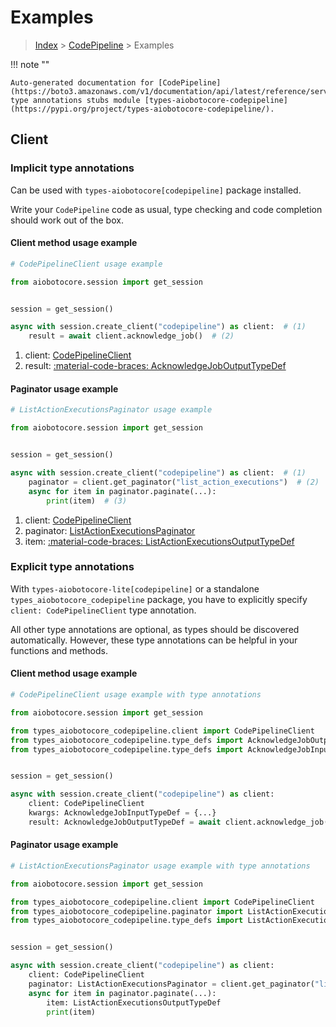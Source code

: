 # Examples

> [Index](../README.md) > [CodePipeline](./README.md) > Examples

!!! note ""

    Auto-generated documentation for [CodePipeline](https://boto3.amazonaws.com/v1/documentation/api/latest/reference/services/codepipeline.html#codepipeline)
    type annotations stubs module [types-aiobotocore-codepipeline](https://pypi.org/project/types-aiobotocore-codepipeline/).

## Client

### Implicit type annotations

Can be used with `types-aiobotocore[codepipeline]` package installed.

Write your `CodePipeline` code as usual,
type checking and code completion should work out of the box.



#### Client method usage example

```python
# CodePipelineClient usage example

from aiobotocore.session import get_session


session = get_session()

async with session.create_client("codepipeline") as client:  # (1)
    result = await client.acknowledge_job()  # (2)
```

1. client: [CodePipelineClient](./client.md)
2. result: [:material-code-braces: AcknowledgeJobOutputTypeDef](./type_defs.md#acknowledgejoboutputtypedef)



#### Paginator usage example

```python
# ListActionExecutionsPaginator usage example

from aiobotocore.session import get_session


session = get_session()

async with session.create_client("codepipeline") as client:  # (1)
    paginator = client.get_paginator("list_action_executions")  # (2)
    async for item in paginator.paginate(...):
        print(item)  # (3)
```

1. client: [CodePipelineClient](./client.md)
2. paginator: [ListActionExecutionsPaginator](./paginators.md#listactionexecutionspaginator)
3. item: [:material-code-braces: ListActionExecutionsOutputTypeDef](./type_defs.md#listactionexecutionsoutputtypedef)




### Explicit type annotations

With `types-aiobotocore-lite[codepipeline]`
or a standalone `types_aiobotocore_codepipeline` package, you have to explicitly specify
`client: CodePipelineClient` type annotation.

All other type annotations are optional, as types should be discovered automatically.
However, these type annotations can be helpful in your functions and methods.


#### Client method usage example

```python
# CodePipelineClient usage example with type annotations

from aiobotocore.session import get_session

from types_aiobotocore_codepipeline.client import CodePipelineClient
from types_aiobotocore_codepipeline.type_defs import AcknowledgeJobOutputTypeDef
from types_aiobotocore_codepipeline.type_defs import AcknowledgeJobInputTypeDef


session = get_session()

async with session.create_client("codepipeline") as client:
    client: CodePipelineClient
    kwargs: AcknowledgeJobInputTypeDef = {...}
    result: AcknowledgeJobOutputTypeDef = await client.acknowledge_job(**kwargs)
```



#### Paginator usage example

```python
# ListActionExecutionsPaginator usage example with type annotations

from aiobotocore.session import get_session

from types_aiobotocore_codepipeline.client import CodePipelineClient
from types_aiobotocore_codepipeline.paginator import ListActionExecutionsPaginator
from types_aiobotocore_codepipeline.type_defs import ListActionExecutionsOutputTypeDef


session = get_session()

async with session.create_client("codepipeline") as client:
    client: CodePipelineClient
    paginator: ListActionExecutionsPaginator = client.get_paginator("list_action_executions")
    async for item in paginator.paginate(...):
        item: ListActionExecutionsOutputTypeDef
        print(item)
```


